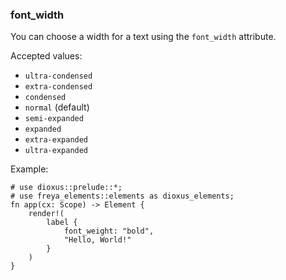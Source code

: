### font_width

You can choose a width for a text using the `font_width` attribute.

Accepted values:

- `ultra-condensed`
- `extra-condensed`
- `condensed`
- `normal` (default)
- `semi-expanded`
- `expanded`
- `extra-expanded`
- `ultra-expanded`

Example:

```rust, no_run
# use dioxus::prelude::*;
# use freya_elements::elements as dioxus_elements;
fn app(cx: Scope) -> Element {
    render!(
        label {
            font_weight: "bold",
            "Hello, World!"
        }
    )
}
```
